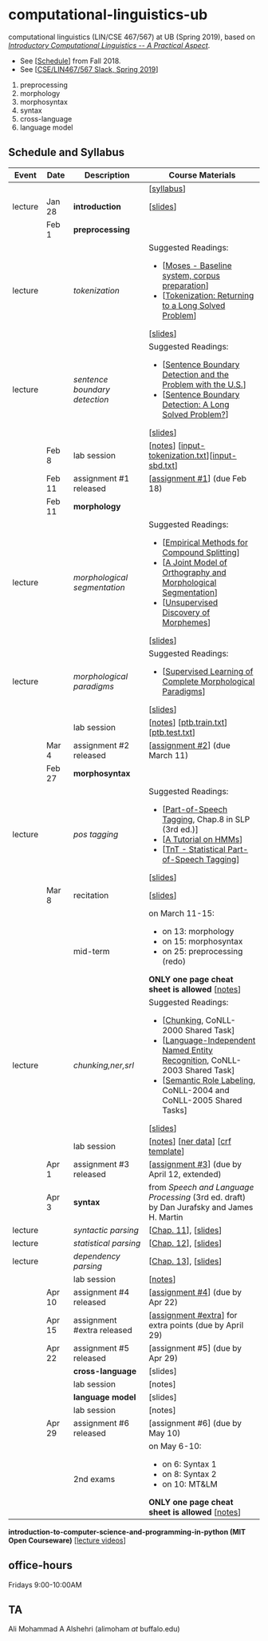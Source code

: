 # computational-linguistics-ub
computational linguistics (LIN/CSE 467/567) at UB (Spring 2019), based on [*Introductory Computational Linguistics 
-- A Practical Aspect*](https://buffalo.box.com/s/1t6hbq77c1yjabp1yo4qu1ovx4tiy2a6). 



* See [[Schedule](https://sites.google.com/site/lrecoursefall2018/schedule-and-syllabus)] from Fall 2018. 
* See [[CSE/LIN467/567 Slack, Spring 2019](https://join.slack.com/t/lincse467567/shared_invite/enQtNTYzMzA1MDgyNzQxLTJhY2I2ZDNjNzI5ZjIxMjY1MGY5ZjBlNWUxMDI5Y2QyOWUzNjMzNTU0Yzg4YWFmZGNkZGQ5ODkzYWM0YTY1NmQ)]


1. preprocessing
1. morphology
1. morphosyntax
1. syntax
1. cross-language
1. language model



## Schedule and Syllabus 
|Event	| Date |	Description	 |Course Materials |
| ------ | ------ | ------ | ------  |
| |  |  | [[syllabus](https://www.overleaf.com/read/bkpszpcndwrf)] |
|lecture | Jan 28 | **introduction** | [[slides](https://www.overleaf.com/read/kzsdqspjvpzk)]|
| |Feb 1 | **preprocessing** |  |
|lecture |  | *tokenization* | Suggested Readings:  <ul><li>[[Moses - Baseline system, corpus preparation](http://www.statmt.org/moses/?n=Moses.Baseline)]</li><li>[[Tokenization: Returning to a Long Solved Problem](http://aclweb.org/anthology/P/P12/P12-2074.pdf)]</li></ul> [[slides](https://www.overleaf.com/read/qcmtrrzqrqfn)]|
|lecture|  | *sentence boundary detection* | Suggested Readings:  <ul><li>[[Sentence Boundary Detection and the Problem with the U.S.](http://aclweb.org/anthology/N/N09/N09-2061.pdf)]</li><li>[[Sentence Boundary Detection: A Long Solved Problem?](http://aclweb.org/anthology/C/C12/C12-2096.pdf)]</li></ul> [[slides](https://www.overleaf.com/read/qwsszsvhncgc)]|
||Feb 8  | lab session | [[notes](https://www.overleaf.com/read/qtrdnthdmpdw)] [[input-tokenization.txt](https://buffalo.box.com/s/wtpbmqqag1p12qv2516agfdgph529giv)][[input-sbd.txt](https://buffalo.box.com/s/xly0wc26bmtmx692qi895ld227ye1ksr)] |
|| Feb 11  | assignment #1 released	 | [[assignment #1](https://www.overleaf.com/read/vfcddpxrtpmg)] (due Feb 18) |
| | Feb 11 | **morphology** |   |
|lecture |  | *morphological segmentation* | Suggested Readings:  <ul><li>[[Empirical Methods for Compound Splitting](http://www.aclweb.org/anthology/E03-1076)]</li>  <li>[[A Joint Model of Orthography and Morphological Segmentation](http://www.aclweb.org/anthology/N16-1080)]</li>  <li>[[Unsupervised Discovery of Morphemes](http://aclweb.org/anthology/W02-0603)]</li></ul> [[slides](https://www.overleaf.com/read/sjjtdtdxrjhn)] |
|lecture |  | *morphological paradigms* | Suggested Readings:  <ul><li>[[Supervised Learning of Complete Morphological Paradigms](https://www.aclweb.org/anthology/N13-1138)]</li></ul> [[slides](https://www.overleaf.com/read/drsgzvdswckp)] |
||  | lab session | [[notes](https://www.overleaf.com/read/qtrdnthdmpdw)] [[ptb.train.txt](https://buffalo.box.com/s/zz6vbqfglrcv29oojmf3kf9e5llv06va)] [[ptb.test.txt](https://buffalo.box.com/s/niyncwhx3i8zel6yuluocglossbda0i9)]|
|| Mar 4 | assignment #2 released	 | [[assignment #2](https://www.overleaf.com/read/zkfynjpnwphk)] (due March 11) |
|| Feb 27 | **morphosyntax** |  |
|lecture |  | *pos tagging* | Suggested Readings:  <ul><li>[[Part-of-Speech Tagging](https://web.stanford.edu/~jurafsky/slp3/8.pdf), Chap.8 in SLP (3rd ed.)]</li> <li>[[A Tutorial on HMMs](https://www.ece.ucsb.edu/Faculty/Rabiner/ece259/Reprints/tutorial%20on%20hmm%20and%20applications.pdf)]</li><li>[[TnT - Statistical Part-of-Speech Tagging](http://www.coli.uni-saarland.de/~thorsten/tnt/)]</li></ul> [[slides](https://www.overleaf.com/read/wdwxhszppdgx)]  |
|| Mar 8  | recitation	 | [[slides](https://www.overleaf.com/read/ygmgyrcqfzzz)]  |
||  | mid-term	 | on March 11-15:<ul><li>on 13: morphology</li><li>on 15: morphosyntax</li><li>on 25: preprocessing (redo)</li> </ul> **ONLY one page cheat sheet is allowed** [[notes](https://www.overleaf.com/read/xccfyqtzrpkq)]  |
|lecture |  | *chunking,ner,srl* | Suggested Readings:  <ul><li>[[Chunking](https://www.clips.uantwerpen.be/conll2000/chunking/), CoNLL-2000 Shared Task]</li> <li>[[Language-Independent Named Entity Recognition](https://www.clips.uantwerpen.be/conll2003/ner/), CoNLL-2003 Shared Task]</li><li>[[Semantic Role Labeling](http://www.lsi.upc.edu/~srlconll/), CoNLL-2004 and CoNLL-2005 Shared Tasks]</li></ul> [[slides](https://www.overleaf.com/read/tzqhytkmsvtw)] |
||  | lab session | [[notes](https://www.overleaf.com/read/qtrdnthdmpdw)] [[ner data](https://buffalo.box.com/s/w3crjkoao09rk5f6hi46y5fpdk1bji8t)] [[crf template](https://buffalo.box.com/s/qggxvcbwjnwvj0f9z2l99qmsadkhiwg1)] |
|| Apr 1 | assignment #3 released	 | [[assignment #3](https://www.overleaf.com/read/wdfrxwmchfnv)]  (due by April 12, extended)|
|| Apr 3 | **syntax** | from *Speech and Language Processing* (3rd ed. draft) by Dan Jurafsky and James H. Martin |
|lecture|  | *syntactic parsing*  | [[Chap. 11](https://web.stanford.edu/~jurafsky/slp3/11.pdf)], [[slides](https://www.overleaf.com/read/vmczhbsgxrys)] |
|lecture|  | *statistical parsing*  | [[Chap. 12](https://web.stanford.edu/~jurafsky/slp3/12.pdf)], [[slides](https://www.overleaf.com/read/htxfvpqqbsdg)] |
|lecture|  | *dependency parsing*  | [[Chap. 13](https://web.stanford.edu/~jurafsky/slp3/13.pdf)], [[slides](https://www.overleaf.com/read/hvxxmrgqrhmp)] |
||  | lab session | [[notes](https://www.overleaf.com/read/qtrdnthdmpdw)] |
|| Apr 10 | assignment #4 released	 | [[assignment #4](https://www.overleaf.com/read/mbwfnkqtympc)] (due by Apr 22) |
|| Apr 15 | assignment #extra released	 | [[assignment #extra](https://www.overleaf.com/read/ncpdgwbykjmk)] for extra points (due by April 29) |
|| Apr 22 | assignment #5 released	 | [assignment #5] (due by Apr 29) |
| |  | **cross-language** | [slides] |
||  | lab session | [notes] |
| |  | **language model** | [slides] |
||  | lab session | [notes] |
|| Apr 29 | assignment #6 released	 | [assignment #6] (due by May 10) |
||  | 2nd exams	 | on May 6-10:<ul><li>on 6: Syntax 1</li><li>on 8: Syntax 2</li><li>on 10: MT&LM</li> </ul> **ONLY one page cheat sheet is allowed** [[notes](https://www.overleaf.com/read/xccfyqtzrpkq)]   |




**introduction-to-computer-science-and-programming-in-python (MIT Open Courseware)** [[lecture videos](https://ocw.mit.edu/courses/electrical-engineering-and-computer-science/6-0001-introduction-to-computer-science-and-programming-in-python-fall-2016/lecture-videos/index.htm)]


## office-hours
Fridays 9:00-10:00AM

## TA
Ali Mohammad A Alshehri (alimoham _at_ buffalo.edu)
